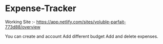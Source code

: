 # Expense-Tracker
Working Site :- https://app.netlify.com/sites/voluble-parfait-773d88/overview

You can create and account 
Add different budget
Add and delete expenses.
